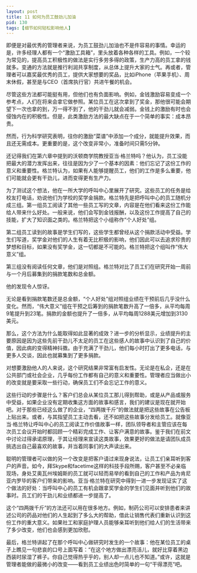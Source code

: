 ```yaml
---
layout: post
title: 11 如何为员工鼓劲儿加油
pid: 130
tags: [细节如何轻松影响他人]
---
```

即便是对最优秀的管理者来说，为员工鼓劲儿加油也不是件容易的事情。幸运的是，许多经理人都有一个“激励工具箱”，里头放着各种各样的工具。例如，一个较为常见的，提高员工积极性的做法是实行多劳多得的政策，生产力高的员工拿的钱就多。变通的方法就是推行利润共享制度，从总体上提升大家的士气。再或者，管理者可以嘉奖最优秀的员工，提供大家想要的奖品，比如iPhone（苹果手机）、周末休假，甚至是与CEO（首席执行官）共进午餐的机会。

尽管这些方法都可能挺有用，但他们也有负面影响。例如，金钱激励容易变成一个参考点，人们在将来会拿它做参照。某位员工在这次拿到了奖金，那他很可能会期望下一次也拿的到，万一得不到了，他的干劲儿就会减弱。金钱上的激励有时也会侵蚀内在的积极性。但是，此类激励方法的最大缺点在于一个简单的事实：成本昂贵。

然而，行为科学研究表明，往你的激励“菜谱”中添加一个成分，就能提升效果，而且还无需成本。更重要的是，这个改变非常小，准备时间只需5分钟。

还记得我们在第六章中提到的沃顿商学院教授亚当·格兰特吗？他认为，员工没能把最大的潜力发挥出来，往往是因为少了一个基本的因素：他们忘记了这份工作的意义和重要性。格兰特认为，如果有人能够提醒员工，他们的工作是多么重要，他们可能就会更有干劲儿，进而变得更有生产力。

为了测试这个想法，他在一所大学的呼叫中心里展开了研究。这些员工的任务是给校友打电话，劝说他们为学校的奖学金捐款。格兰特先是把呼叫中心的员工随机分成三组。第一组员工阅读了其他一些员工写的文章，内容是在他们看来这份工作能给人带来什么好处。一般来说，他们会写到金钱报酬，以及这份工作提高了自己的技能，扩大了知识面之类的。格兰特把这个小组称作“个人好处”组。

第二组员工读到的故事是学生们写的，这些学生都曾经从这个捐款活动中受益。学生们写道，奖学金对他们的人生有着无比积极的影响，他们因此可以去追求珍贵的梦想和目标，如果没有奖学金，这一切都是不可能的。格兰特把这个组叫作“伟大意义”组。

第三组没有阅读任何文章，他们是对照组。格兰特对比了员工们在研究开始一周前与一个月后募集到的捐款笔数和总金额。

他的发现令人惊讶。

无论是看到捐款笔数还是总金额，“个人好处”组对照组业绩在干预前后几乎没什么变化。然而，“伟大意义”组在干预之后筹到的捐款笔数升高了一倍多，从平均每周9笔提升到23笔。捐款的金额也提升了一倍多，从平均每周1288美元增加到3130美元。

那么，这个方法为什么能取得如此显著的成效？进一步的分析显示，业绩提升的主要原因是因为这些先前干劲儿不太足的员工在这些感人的故事中认识到了自己的价值，因此病的变得精神抖擞。由于充满了干劲儿，他们每小时打出了更多电话，与更多人交谈，因此也就募集到了更多捐款。

对想要激励他人的人来说，这个研究结果非常富有启发性。无论是在私企，还是在公共部门或社会企业，几乎每份工作都有自己的意义和重要性。管理者应当做出小的改变就是要采取一些行动，确保员工们不会忘记工作的意义。

这些行动的步骤是什么？客户们总会从某位员工那儿得到帮助，或是从产品或服务中受益，如果企业没有定期收集这方面的故事和感言，我们的建议是现在就开始吧。对于那些已经这么做了的企业，“四两拨千斤”的做法就是把这些故事在公告板上贴出来。或者，与其指望员工主动去看，还不如把这些故事分发给员工。就像亚当·格兰特让呼叫中心的员工阅读工作价值故事一样，团队领导者和主管应该在每次员工会议开始时都回顾一个精彩完成工作、让客户满意的故事。鉴于我们在前文中讨论过得承诺原理，于其让经理来宣读这类故事，效果更好的做法是请团队成员挑选出自己最喜欢的故事，并当着同事们的大声读出来。

聪明的管理者可以做的另一个改变是把客户请过来现身说法，让员工们亲耳听到客户的声音。如今，拜Skype和facetime这样的科技手段所赐，客户甚至不必亲临现场，身处艾奥瓦州埃姆斯的员工就可以轻而易举的看到自己的工作和产品为肯尼亚内罗毕的客户们带来的影响。亚当·格兰特在研究中得到一进一步发现证实了这个做法的好处：当呼叫中心的员工有机会跟拿奖学金的学生们见面并听到他们的故事时。员工们的干劲儿和业绩都进一步提高了。

这个“四两拨千斤”的方法还可以用在很多地方。例如，制药公司可以安排患者来讲述公司的药品对他们的人生起到了多么大的帮助，借此让销售代表们重新认识到这份工作的重大意义。如果社工和家庭护理人员能够亲耳听到他们给人们的生活带来了多少改变，他们也会感到更加欣慰。

最后，格兰特讲起了在那个呼叫中心做研究时发生的一个故事：他在某位员工的桌子上瞧见一句悲哀的口号上面写着：“在这个地方做出漂亮活儿，就好比穿着黑边西装时尿湿了裤子。你自己觉得热乎乎的，别人却一点儿也不知道。”或许，这就是管理者能做的最微小的改变——看到员工业绩出色时简单的一句“干得漂亮”吧。
